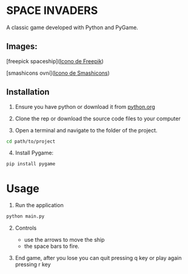 # SPACE INVADERS

A classic game developed with Python and PyGame.

## Images:
[freepick spaceship](<a href="https://www.freepik.es/icono/nave-espacial_1789873#fromView=search&page=1&position=20&uuid=91d3bc86-2d58-4f91-b7d5-f656f8f5d9c2">Icono de Freepik</a>)

[smashicons ovni](<a href="https://www.freepik.es/icono/nave-espacial_1970170#fromView=search&page=21&position=69&uuid=527b30fd-9a28-4dac-89bb-5566b1d7a335">Icono de Smashicons</a>)

## Installation

1. Ensure you have python or download it from [python.org](https://www.python.org/downloads/)

2. Clone the rep or download the source code files to your computer

3. Open a terminal and navigate to the folder of the project.
````bash
cd path/to/project
````
4. Install Pygame:
````bash
pip install pygame
````

# Usage
1. Run the application
````bash
python main.py
````
2. Controls
   - use the arrows to move the ship
   - the space bars to fire.

3. End game, after you lose you can quit pressing q key or play again pressing r key





